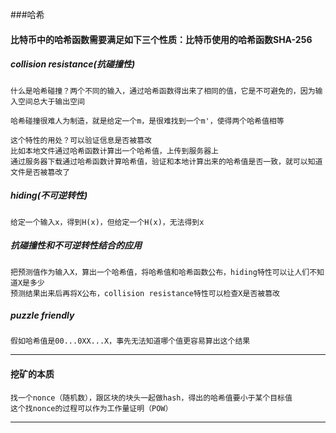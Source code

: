 ###哈希

#### 比特币中的哈希函数需要满足如下三个性质：比特币使用的哈希函数SHA-256

##### collision resistance(抗碰撞性)

```
什么是哈希碰撞？两个不同的输入，通过哈希函数得出来了相同的值，它是不可避免的，因为输入空间总大于输出空间

哈希碰撞很难人为制造，就是给定一个m，是很难找到一个m'，使得两个哈希值相等

这个特性的用处？可以验证信息是否被篡改
比如本地文件通过哈希函数计算出一个哈希值，上传到服务器上
通过服务器下载通过哈希函数计算哈希值，验证和本地计算出来的哈希值是否一致，就可以知道文件是否被篡改了
```

##### hiding(不可逆转性)

```
给定一个输入x，得到H(x)，但给定一个H(x)，无法得到x
```

##### 抗碰撞性和不可逆转性结合的应用

```
把预测值作为输入X，算出一个哈希值，将哈希值和哈希函数公布，hiding特性可以让人们不知道X是多少
预测结果出来后再将X公布，collision resistance特性可以检查X是否被篡改
```

##### puzzle friendly

```
假如哈希值是00...0XX...X，事先无法知道哪个值更容易算出这个结果
```

---

#### 挖矿的本质

```
找一个nonce（随机数），跟区块的块头一起做hash，得出的哈希值要小于某个目标值
这个找nonce的过程可以作为工作量证明（POW）
```

---



